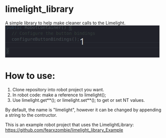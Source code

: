 # limelight_library
A simple library to help make cleaner calls to the Limelight.<br/>
![I know this is in robotcontainer and I am not supposed to do that, but I needed a quick place to put it anyways.](ex.gif)

# How to use:
1. Clone repository into robot project you want.
2. In robot code: make a reference to limelight(); 
3. Use limelight.get**(); or limelight.set**(); to get or set NT values.

By default, the name is "limelight", however it can be changed by appending a string to the contructor.

This is an example robot project that uses the LimelightLibrary: https://github.com/fearxzombie/limelight_library_Example
